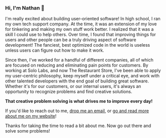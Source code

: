 ### Hi, I'm Nathan 👋

I'm really excited about building user-oriented software! In high school,
I ran my own tech support company. At the time, it was an extension of
my love for tinkering and making my own stuff work better. I realized
that it was a skill I could use to help others. Over time, I found
that improving things for users and other people can be a truly
driving aspect of software development! The fanciest, best
optimized code in the world is useless unless users can
figure out how to make it work.

Since then, I've worked for a handful of different companies, all of which
are focused on reducing and eliminating pain points for customers. By
working at Solo Labs, and now The Restaurant Store, I've been able
to apply my user-centric philosophy, keep myself under a critical
eye, and work with other talented developers with the end goal
of building great software. Whether it's for our customers,
or our internal users, it's always an opportunity to
recognize problems and find creative solutions.

**That creative problem solving is what drives me to improve every day!**

If you'd like to reach out to me, [drop me an email](mailto:nathan@snydern.com),
or [go and read more about me on my website](https://snydern.com)!

Thanks for taking the time to read a bit about me. Now go out there and
solve some problems!
